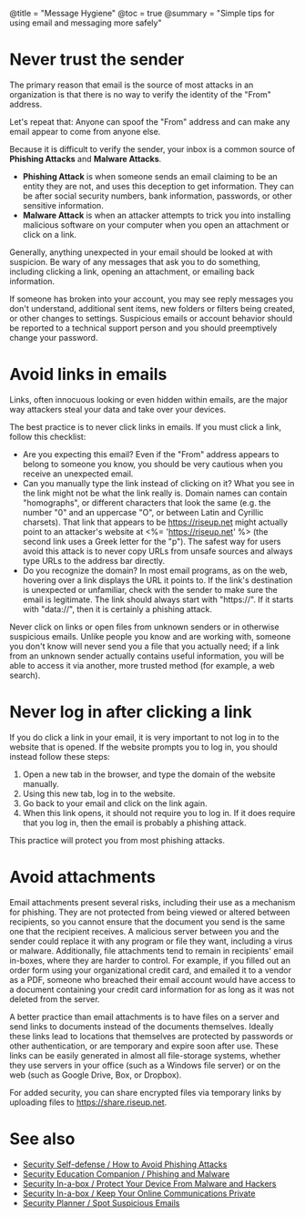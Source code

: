 @title = "Message Hygiene"
@toc = true
@summary = "Simple tips for using email and messaging more safely"

# Never trust the sender

The primary reason that email is the source of most attacks in an organization is that there is no way to verify the identity of the "From" address.

Let's repeat that: Anyone can spoof the "From" address and can make any email appear to come from anyone else.

Because it is difficult to verify the sender, your inbox is a common source of **Phishing Attacks** and **Malware Attacks**.

* **Phishing Attack** is when someone sends an email claiming to be an entity they are not, and uses this deception to get information. They can be after social security numbers, bank information, passwords, or other sensitive information.
* **Malware Attack** is when an attacker attempts to trick you into installing malicious software on your computer when you open an attachment or click on a link.

Generally, anything unexpected in your email should be looked at with suspicion. Be wary of any messages that ask you to do something, including clicking a link, opening an attachment, or emailing back information.

If someone has broken into your account, you may see reply messages you don't understand, additional sent items, new folders or filters being created, or other changes to settings. Suspicious emails or account behavior should be reported to a technical support person and you should preemptively change your password.

# Avoid links in emails

Links, often innocuous looking or even hidden within emails, are the major way attackers steal your data and take over your devices.

The best practice is to never click links in emails. If you must click a link, follow this checklist:

* Are you expecting this email? Even if the "From" address appears to belong to someone you know, you should be very cautious when you receive an unexpected email.
* Can you manually type the link instead of clicking on it? What you see in the link might not be what the link really is. Domain names can contain "homographs", or different characters that look the same (e.g. the number "0" and an uppercase "O", or between Latin and Cyrillic charsets). That link that appears to be <https://riseup.net> might actually point to an attacker's website at <%= '<a href="https://riseuρ.net">https://riseuρ.net</a>' %> (the second link uses a Greek letter for the "p"). The safest way for users avoid this attack is to never copy URLs from unsafe sources and always type URLs to the address bar directly.
* Do you recognize the domain? In most email programs, as on the web, hovering over a link displays the URL it points to. If the link's destination is unexpected or unfamiliar, check with the sender to make sure the email is legitimate. The link should always start with "https://". If it starts with "data://", then it is certainly a phishing attack.

Never click on links or open files from unknown senders or in otherwise suspicious emails. Unlike people you know and are working with, someone you don't know will never send you a file that you actually need; if a link from an unknown sender actually contains useful information, you will be able to access it via another, more trusted method (for example, a web search).

# Never log in after clicking a link

If you do click a link in your email, it is very important to not log in to the website that is opened. If the website prompts you to log in, you should instead follow these steps:

1. Open a new tab in the browser, and type the domain of the website manually.
2. Using this new tab, log in to the website.
3. Go back to your email and click on the link again.
4. When this link opens, it should not require you to log in. If it does require that you log in, then the email is probably a phishing attack.

This practice will protect you from most phishing attacks.

# Avoid attachments

Email attachments present several risks, including their use as a mechanism for phishing. They are not protected from being viewed or altered between recipients, so you cannot ensure that the document you send is the same one that the recipient receives. A malicious server between you and the sender could replace it with any program or file they want, including a virus or malware. Additionally, file attachments tend to remain in recipients' email in-boxes, where they are harder to control. For example, if you filled out an order form using your organizational credit card, and emailed it to a vendor as a PDF, someone who breached their email account would have access to a document containing your credit card information for as long as it was not deleted from the server.

A better practice than email attachments is to have files on a server and send links to documents instead of the documents themselves. Ideally these links lead to locations that themselves are protected by passwords or other authentication, or are temporary and expire soon after use. These links can be easily generated in almost all file-storage systems, whether they use servers in your office (such as a Windows file server) or on the web (such as Google Drive, Box, or Dropbox).

For added security, you can share encrypted files via temporary links by uploading files to <https://share.riseup.net>.

# See also

* [Security Self-defense / How to Avoid Phishing Attacks](https://ssd.eff.org/en/module/how-avoid-phishing-attacks)
* [Security Education Companion / Phishing and Malware](https://sec.eff.org/topics/phishing-and-malware)
* [Security In-a-box / Protect Your Device From Malware and Hackers](https://securityinabox.org/en/guide/malware/)
* [Security In-a-box / Keep Your Online Communications Private](https://securityinabox.org/en/guide/secure-communication/)
* [Security Planner / Spot Suspicious Emails](https://securityplanner.org/#/tool/spot-suspicious-emails)
